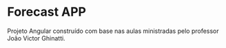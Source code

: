# Forecast APP

Projeto Angular construído com base nas aulas ministradas pelo professor João Victor Ghinatti.